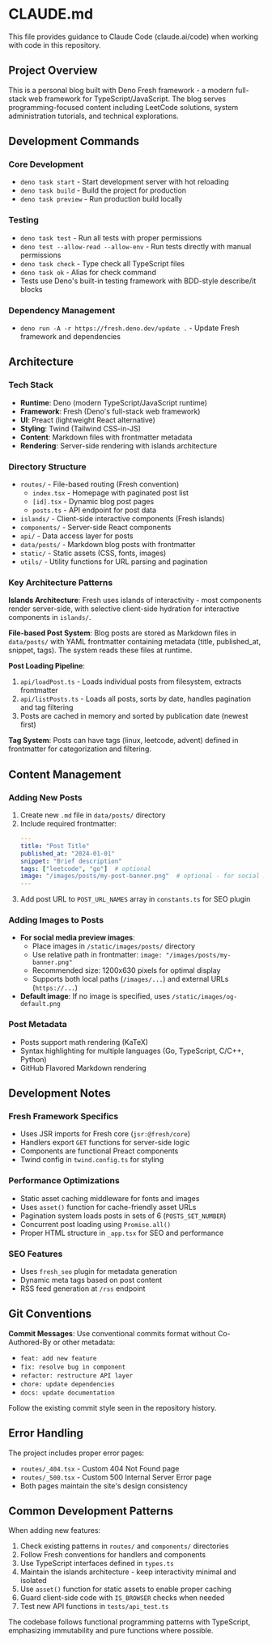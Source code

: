 # CLAUDE.md

This file provides guidance to Claude Code (claude.ai/code) when working with code in this repository.

## Project Overview

This is a personal blog built with Deno Fresh framework - a modern full-stack web framework for TypeScript/JavaScript. The blog serves programming-focused content including LeetCode solutions, system administration tutorials, and technical explorations.

## Development Commands

### Core Development
- `deno task start` - Start development server with hot reloading
- `deno task build` - Build the project for production
- `deno task preview` - Run production build locally

### Testing
- `deno task test` - Run all tests with proper permissions
- `deno test --allow-read --allow-env` - Run tests directly with manual permissions
- `deno task check` - Type check all TypeScript files
- `deno task ok` - Alias for check command
- Tests use Deno's built-in testing framework with BDD-style describe/it blocks

### Dependency Management
- `deno run -A -r https://fresh.deno.dev/update .` - Update Fresh framework and dependencies

## Architecture

### Tech Stack
- **Runtime**: Deno (modern TypeScript/JavaScript runtime)
- **Framework**: Fresh (Deno's full-stack web framework)
- **UI**: Preact (lightweight React alternative)
- **Styling**: Twind (Tailwind CSS-in-JS)
- **Content**: Markdown files with frontmatter metadata
- **Rendering**: Server-side rendering with islands architecture

### Directory Structure
- `routes/` - File-based routing (Fresh convention)
  - `index.tsx` - Homepage with paginated post list
  - `[id].tsx` - Dynamic blog post pages
  - `posts.ts` - API endpoint for post data
- `islands/` - Client-side interactive components (Fresh islands)
- `components/` - Server-side React components
- `api/` - Data access layer for posts
- `data/posts/` - Markdown blog posts with frontmatter
- `static/` - Static assets (CSS, fonts, images)
- `utils/` - Utility functions for URL parsing and pagination

### Key Architecture Patterns

**Islands Architecture**: Fresh uses islands of interactivity - most components render server-side, with selective client-side hydration for interactive components in `islands/`.

**File-based Post System**: Blog posts are stored as Markdown files in `data/posts/` with YAML frontmatter containing metadata (title, published_at, snippet, tags). The system reads these files at runtime.

**Post Loading Pipeline**:
1. `api/loadPost.ts` - Loads individual posts from filesystem, extracts frontmatter
2. `api/listPosts.ts` - Loads all posts, sorts by date, handles pagination and tag filtering
3. Posts are cached in memory and sorted by publication date (newest first)

**Tag System**: Posts can have tags (linux, leetcode, advent) defined in frontmatter for categorization and filtering.

## Content Management

### Adding New Posts
1. Create new `.md` file in `data/posts/` directory
2. Include required frontmatter:
   ```yaml
   ---
   title: "Post Title"
   published_at: "2024-01-01"
   snippet: "Brief description"
   tags: ["leetcode", "go"]  # optional
   image: "/images/posts/my-post-banner.png"  # optional - for social media previews
   ---
   ```
3. Add post URL to `POST_URL_NAMES` array in `constants.ts` for SEO plugin

### Adding Images to Posts
- **For social media preview images**: 
  - Place images in `/static/images/posts/` directory
  - Use relative path in frontmatter: `image: "/images/posts/my-banner.png"`
  - Recommended size: 1200x630 pixels for optimal display
  - Supports both local paths (`/images/...`) and external URLs (`https://...`)
- **Default image**: If no image is specified, uses `/static/images/og-default.png`

### Post Metadata
- Posts support math rendering (KaTeX)
- Syntax highlighting for multiple languages (Go, TypeScript, C/C++, Python)
- GitHub Flavored Markdown rendering

## Development Notes

### Fresh Framework Specifics
- Uses JSR imports for Fresh core (`jsr:@fresh/core`)
- Handlers export `GET` functions for server-side logic
- Components are functional Preact components
- Twind config in `twind.config.ts` for styling

### Performance Optimizations
- Static asset caching middleware for fonts and images
- Uses `asset()` function for cache-friendly asset URLs
- Pagination system loads posts in sets of 6 (`POSTS_SET_NUMBER`)
- Concurrent post loading using `Promise.all()`
- Proper HTML structure in `_app.tsx` for SEO and performance

### SEO Features
- Uses `fresh_seo` plugin for metadata generation
- Dynamic meta tags based on post content
- RSS feed generation at `/rss` endpoint

## Git Conventions

**Commit Messages**: Use conventional commits format without Co-Authored-By or other metadata:
- `feat: add new feature`
- `fix: resolve bug in component`
- `refactor: restructure API layer`
- `chore: update dependencies`
- `docs: update documentation`

Follow the existing commit style seen in the repository history.

## Error Handling

The project includes proper error pages:
- `routes/_404.tsx` - Custom 404 Not Found page
- `routes/_500.tsx` - Custom 500 Internal Server Error page
- Both pages maintain the site's design consistency

## Common Development Patterns

When adding new features:
1. Check existing patterns in `routes/` and `components/` directories
2. Follow Fresh conventions for handlers and components
3. Use TypeScript interfaces defined in `types.ts`
4. Maintain the islands architecture - keep interactivity minimal and isolated
5. Use `asset()` function for static assets to enable proper caching
6. Guard client-side code with `IS_BROWSER` checks when needed
7. Test new API functions in `tests/api_test.ts`

The codebase follows functional programming patterns with TypeScript, emphasizing immutability and pure functions where possible.